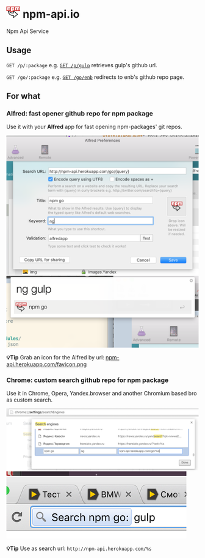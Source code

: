 # ![logo](favicon.png) npm-api.io
Npm Api Service

## Usage

`GET /p/:package` e.g. [`GET /p/gulp`](http://npm-api.herokuapp.com/p/gulp)
retrieves gulp's github url.

`GET /go/:package` e.g. [`GET /go/enb`](http://npm-api.herokuapp.com/go/enb)
redirects to enb's github repo page.

## For what
### Alfred: fast opener github repo for npm package
Use it with your **Alfred** app for fast opening npm-packages' git repos.

![Alfred.app npm-go — setup](alfred-setup.png)
![Alfred.app npm-go — use](alfred-use.png)

**💡Tip** Grab an icon for the Alfred by url: [npm-api.herokuapp.com/favicon.png](http://npm-api.herokuapp.com/favicon.png)

### Chrome: custom search github repo for npm package
Use it in Chrome, Opera, Yandex.browser and another Chromium based bro as custom search.

![Chrome.app npm-go — setup](chrome-setup.png)
![Chrome.app npm-go — use](chrome-use.png)

**💡Tip** Use as search url: `http://npm-api.herokuapp.com/%s`
